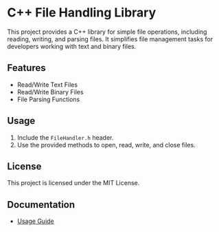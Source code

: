 # C++ File Handling Library

This project provides a C++ library for simple file operations, including reading, writing, and parsing files. It simplifies file management tasks for developers working with text and binary files.

## Features
- Read/Write Text Files
- Read/Write Binary Files
- File Parsing Functions

## Usage
1. Include the `FileHandler.h` header.
2. Use the provided methods to open, read, write, and close files.

## License
This project is licensed under the MIT License.

## Documentation
- [Usage Guide](docs/usage_guide.md)
